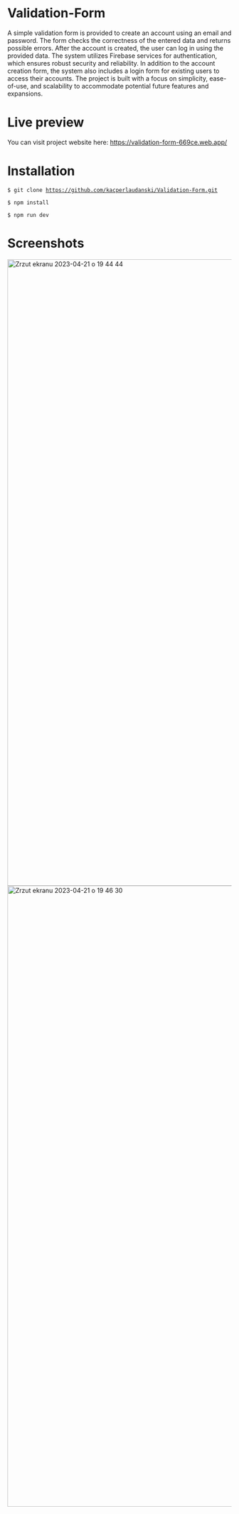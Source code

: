 # Validation-Form

A simple validation form is provided to create an account using an email and password. The form checks
the correctness of the entered data and returns possible errors. After the account is created, the user 
can log in using the provided data. The system utilizes Firebase services for authentication,
which ensures robust security and reliability. In addition to the account creation form, the system
also includes a login form for existing users to access their accounts. The project is built with a focus 
on simplicity, ease-of-use, and scalability to accommodate potential future features and expansions.


# Live preview

You can visit project website here: 
https://validation-form-669ce.web.app/

# Installation 

<code>$ git clone https://github.com/kacperlaudanski/Validation-Form.git</code> </br> 

<code>$ npm install</code> </br> 

<code>$ npm run dev</code> </br> 

# Screenshots 

<img width="1404" alt="Zrzut ekranu 2023-04-21 o 19 44 44" src="https://user-images.githubusercontent.com/107647375/233701285-7b3cb31c-e52a-4926-9e15-6dd4e5cc99d2.png">
<img width="1392" alt="Zrzut ekranu 2023-04-21 o 19 46 30" src="https://user-images.githubusercontent.com/107647375/233701591-6dde6552-51c3-49d2-b7e8-0784abec5ff8.png">
